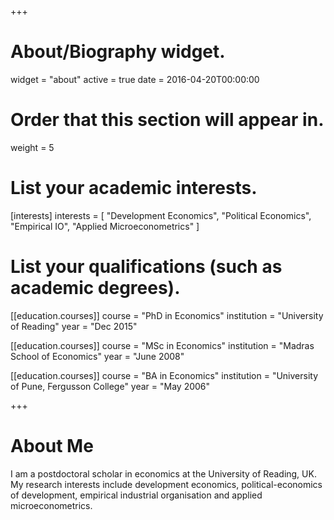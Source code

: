 +++
# About/Biography widget.
widget = "about"
active = true
date = 2016-04-20T00:00:00

# Order that this section will appear in.
weight = 5

# List your academic interests.
[interests]
  interests = [
    "Development Economics",
    "Political Economics",
    "Empirical IO",
    "Applied Microeconometrics"
  ]

# List your qualifications (such as academic degrees).
[[education.courses]]
  course = "PhD in Economics"
  institution = "University of Reading"
  year = "Dec 2015"

[[education.courses]]
  course = "MSc in Economics"
  institution = "Madras School of Economics"
  year = "June 2008"

[[education.courses]]
  course = "BA in Economics"
  institution = "University of Pune, Fergusson College"
  year = "May 2006"
 
+++

# About Me

I am a postdoctoral scholar in economics at the University of Reading, UK. My research interests include development economics, political-economics of development, empirical industrial organisation and applied microeconometrics.



